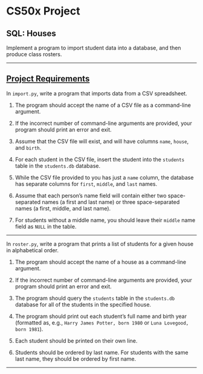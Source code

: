 # CS50x Project
## SQL: Houses
Implement a program to import student data into a database, and then produce class rosters.

---

## [Project Requirements](https://cs50.harvard.edu/x/2020/psets/7/houses/)
In ```import.py```, write a program that imports data from a CSV spreadsheet.
1. The program should accept the name of a CSV file as a command-line argument. 

2. If the incorrect number of command-line arguments are provided, your program should print an error and exit.

3. Assume that the CSV file will exist, and will have columns ```name```, ```house```, and ```birth```.

4. For each student in the CSV file, insert the student into the ```students``` table in the ```students.db``` database.

5. While the CSV file provided to you has just a ```name``` column, the database has separate columns for ```first```, ```middle```, and ```last``` names.

6. Assume that each person’s name field will contain either two space-separated names (a first and last name) or three space-separated names (a first, middle, and last name). 

7. For students without a middle name, you should leave their ```middle``` name field as ```NULL``` in the table.

---

In ```roster.py```, write a program that prints a list of students for a given house in alphabetical order.
1. The program should accept the name of a house as a command-line argument. 

2. If the incorrect number of command-line arguments are provided, your program should print an error and exit.

3. The program should query the ```students``` table in the ```students.db``` database for all of the students in the specified house.

4. The program should print out each student’s full name and birth year (formatted as, e.g., ```Harry James Potter, born 1980``` or ```Luna Lovegood, born 1981```). 

5. Each student should be printed on their own line.

6. Students should be ordered by last name. For students with the same last name, they should be ordered by first name.

---
